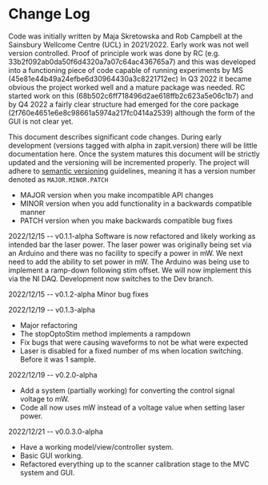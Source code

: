 # Change Log
Code was initially written by Maja Skretowska and Rob Campbell at the Sainsbury Wellcome Centre (UCL) in 2021/2022.
Early work was not well version controlled.
Proof of principle work was done by RC (e.g. 33b2f092ab0da50f6d4320a7a07c64ac436765a7) and this was developed into a functioning piece of code capable of running experiments by MS (45e81e44b49a24efbe6d30964430a3c8221712ec)
In Q3 2022 it became obvious the project worked well and a mature package was needed. 
RC started work on this (68b502c6ff718496d2ae618ffb2c623a5e06c1b7) and by Q4 2022 a fairly clear structure had emerged for the core package (2f760e4651e6e8c98661a5974a217fc0414a2539) although the form of the GUI is not clear yet. 

This document describes significant code changes. 
During early development (versions tagged with alpha in zapit.version) there will be little documentation here. 
Once the system matures this document will be strictly updated and the versioning will be incremented properly.
The project will adhere to [semantic versioning](http://semver.org) guidelines, meaning it has a version number denoted as `MAJOR.MINOR.PATCH`

* MAJOR version when you make incompatible API changes
* MINOR version when you add functionality in a backwards compatible manner
* PATCH version when you make backwards compatible bug fixes


2022/12/15 -- v0.1.1-alpha
Software is now refactored and likely working as intended bar the laser power. The laser
power was originally being set via an Arduino and there was no facility to specify a power
in mW. We next need to add the ability to set power in mW. The Arduino was being use to
implement a ramp-down following stim offset. We will now implement this via the NI DAQ.
Development now switches to the Dev branch.


2022/12/15 -- v0.1.2-alpha
Minor bug fixes


2022/12/19 -- v0.1.3-alpha
 * Major refactoring
 * The stopOptoStim method implements a rampdown
 * Fix bugs that were causing waveforms to not be what were expected
 * Laser is disabled for a fixed number of ms when location switching. Before it was 1 sample.


2022/12/19 -- v0.2.0-alpha
 * Add a system (partially working) for converting the control signal voltage to mW.
 * Code all now uses mW instead of a voltage value when setting laser power.


2022/12/21 -- v0.0.3.0-alpha
 * Have a working model/view/controller system. 
 * Basic GUI working.
 * Refactored everything up to the scanner calibration stage to the MVC system and GUI. 
 